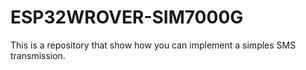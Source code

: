 # ESP32WROVER-SIM7000G
This is a repository that show how you can implement a simples SMS transmission.
